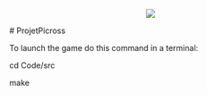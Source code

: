 <p align="center"><img src="https://github.com/bdi-carlo/ProjetPicross/blob/master/Docs/Images/LogoFinal.jpg" /></p>
# ProjetPicross

To launch the game do this command in a terminal:

cd Code/src

make
